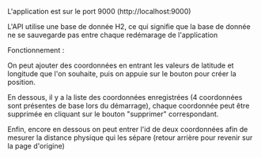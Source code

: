 L'application est sur le port 9000 (http://localhost:9000)

L'API utilise une base de donnée H2, ce qui signifie que la base de donnée ne se sauvegarde pas entre chaque redémarage de l'application




Fonctionnement :

On peut ajouter des coordonnées en entrant les valeurs de latitude et longitude que l'on souhaite, puis on appuie sur le bouton pour créer la position.

En dessous, il y a la liste des coordonnées enregistrées (4 coordonnées sont présentes de base lors du démarrage), chaque coordonnée peut être supprimée en cliquant
sur le bouton "supprimer" correspondant.

Enfin, encore en dessous on peut entrer l'id de deux coordonnées afin de mesurer la distance physique qui les sépare (retour arrière pour revenir sur la page d'origine)
